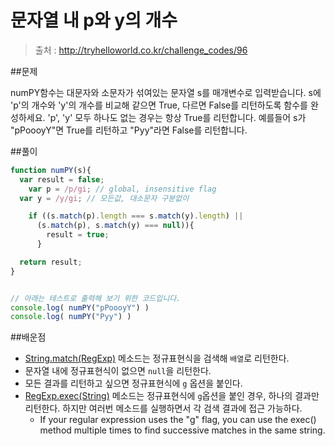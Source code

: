 # 문자열 내 p와 y의 개수

>출처 : http://tryhelloworld.co.kr/challenge_codes/96

##문제

numPY함수는 대문자와 소문자가 섞여있는 문자열 s를 매개변수로 입력받습니다.
s에 'p'의 개수와 'y'의 개수를 비교해 같으면 True, 다르면 False를 리턴하도록 함수를 완성하세요. 'p', 'y' 모두 하나도 없는 경우는 항상 True를 리턴합니다.
예를들어 s가 "pPoooyY"면 True를 리턴하고 "Pyy"라면 False를 리턴합니다.

##풀이

```javascript
function numPY(s){
  var result = false;
 	var p = /p/gi; // global, insensitive flag
  var y = /y/gi; // 모든값, 대소문자 구분없이

	if ((s.match(p).length === s.match(y).length) ||
      (s.match(p), s.match(y) === null)){
      	result = true;
      }

  return result;
}


// 아래는 테스트로 출력해 보기 위한 코드입니다.
console.log( numPY("pPoooyY") )
console.log( numPY("Pyy") )
```

##배운점

- [String.match(RegExp)](https://developer.mozilla.org/ko/docs/Web/JavaScript/Reference/Global_Objects/String/match) 메소드는 정규표현식을 검색해 `배열`로 리턴한다.
- 문자열 내에 정규표현식이 없으면 `null`을 리턴한다.
- 모든 결과를 리턴하고 싶으면 정규표현식에 `g` 옵션을 붙인다.
- [RegExp.exec(String)](https://developer.mozilla.org/en-US/docs/Web/JavaScript/Reference/Global_Objects/RegExp/exec) 메소드는 정규표현식에 `g`옵션을 붙인 경우, 하나의 결과만 리턴한다. 하지만 여러번 메소드를 실행하면서 각 검색 결과에 접근 가능하다.
  - If your regular expression uses the "g" flag, you can use the exec() method multiple times to find successive matches in the same string.
